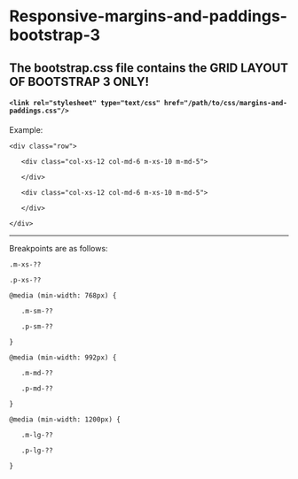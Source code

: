 # Responsive-margins-and-paddings-bootstrap-3

## The bootstrap.css file contains the GRID LAYOUT OF BOOTSTRAP 3 ONLY!
#### `<link rel="stylesheet" type="text/css" href="/path/to/css/margins-and-paddings.css"/>`
Example:

`<div class="row">`

`	<div class="col-xs-12 col-md-6 m-xs-10 m-md-5">`

`	</div>`

`	<div class="col-xs-12 col-md-6 m-xs-10 m-md-5">`

`	</div>`

`</div>`

---------------------------------------------------
Breakpoints are as follows:

`.m-xs-??`

`.p-xs-??`

`@media (min-width: 768px) {`

`	.m-sm-??`

`	.p-sm-??`

`}`

`@media (min-width: 992px) {`

`	.m-md-??`

`	.p-md-??`

`}`

`@media (min-width: 1200px) {`

`	.m-lg-??`

`	.p-lg-??`

`}`
